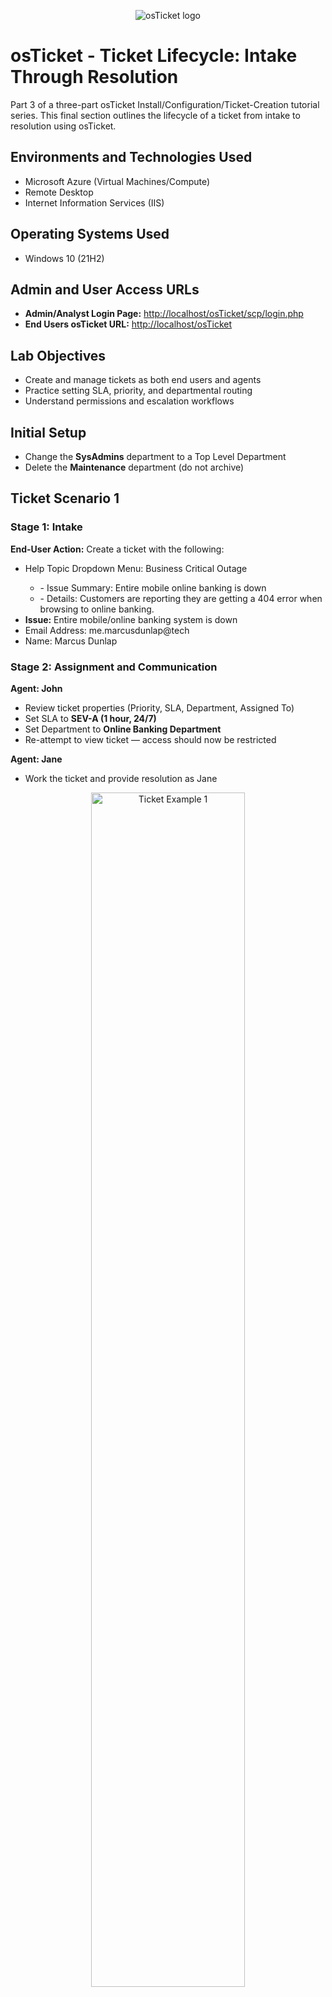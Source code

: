 <p align="center">
  <img src="https://i.imgur.com/Clzj7Xs.png" alt="osTicket logo"/>
</p>

<h1>osTicket - Ticket Lifecycle: Intake Through Resolution</h1>
Part 3 of a three-part osTicket Install/Configuration/Ticket-Creation tutorial series. This final section outlines the lifecycle of a ticket from intake to resolution using osTicket.<br/>

<h2>Environments and Technologies Used</h2>
<ul>
  <li>Microsoft Azure (Virtual Machines/Compute)</li>
  <li>Remote Desktop</li>
  <li>Internet Information Services (IIS)</li>
</ul>

<h2>Operating Systems Used</h2>
<ul>
  <li>Windows 10 (21H2)</li>
</ul>

<h2>Admin and User Access URLs</h2>
<ul>
  <li><strong>Admin/Analyst Login Page:</strong> <a href="http://localhost/osTicket/scp/login.php">http://localhost/osTicket/scp/login.php</a></li>
  <li><strong>End Users osTicket URL:</strong> <a href="http://localhost/osTicket">http://localhost/osTicket</a></li>
</ul>

<h2>Lab Objectives</h2>
<ul>
  <li>Create and manage tickets as both end users and agents</li>
  <li>Practice setting SLA, priority, and departmental routing</li>
  <li>Understand permissions and escalation workflows</li>
</ul>

<h2>Initial Setup</h2>
<ul>
  <li>Change the <strong>SysAdmins</strong> department to a Top Level Department</li>
  <li>Delete the <strong>Maintenance</strong> department (do not archive)</li>
</ul>

<h2>Ticket Scenario 1</h2>

<h3>Stage 1: Intake</h3>
<p><strong>End-User Action:</strong> Create a ticket with the following:</p>
<ul>
  <li>Help Topic Dropdown Menu: Business Critical Outage</li>
<ul><li>- Issue Summary: Entire mobile online banking is down</li>
  <li>- Details: Customers are reporting they are getting a 404 error when browsing to online banking.</li></ul>
    <li><strong>Issue:</strong> Entire mobile/online banking system is down
  </li>
  <li>Email Address: me.marcusdunlap@tech</li>
  <li>Name: Marcus Dunlap</li>
</ul>

<h3>Stage 2: Assignment and Communication</h3>
<p><strong>Agent: John</strong></p>
<ul>
  <li>Review ticket properties (Priority, SLA, Department, Assigned To)</li>
  <li>Set SLA to <strong>SEV-A (1 hour, 24/7)</strong></li>
  <li>Set Department to <strong>Online Banking Department</strong></li>
  <li>Re-attempt to view ticket — access should now be restricted</li>
</ul>

<p><strong>Agent: Jane</strong></p>
<ul>
  <li>Work the ticket and provide resolution as Jane</li>
</ul>

<p align="center">
  <img src="https://i.imgur.com/DJmEXEB.png" height="70%" width="70%" alt="Ticket Example 1"/>
</p>

<h2>Ticket Scenario 2</h2>

<h3>Stage 1: Intake</h3>
<p><strong>End-User Action:</strong> Create a ticket with the following:</p>
<ul>
  <li><strong>Issue:</strong> Accounting department needs Adobe upgrade, broken</li>
</ul>

<h3>Stage 2: Assignment and Communication</h3>
<p><strong>Agent: John</strong></p>
<ul>
  <li>Review ticket properties</li>
  <li>Set SLA to <strong>SEV-B (4 hours, 24/7)</strong></li>
  <li>Assign to <strong>Support</strong> department</li>
  <li>Work the ticket to completion as John</li>
</ul>

<p align="center">
  <img src="https://i.imgur.com/DJmEXEB.png" height="70%" width="70%" alt="Ticket Example 2"/>
</p>

<h2>Ticket Scenario 3</h2>

<h3>Stage 1: Intake</h3>
<p><strong>End-User Action:</strong> Create a ticket with the following:</p>
<ul>
  <li><strong>Issue:</strong> CFO’s laptop will no longer turn on</li>
</ul>

<h3>Stage 2: Assignment and Communication</h3>
<p><strong>Agent: John</strong></p>
<ul>
  <li>Review ticket properties</li>
  <li>Set SLA to <strong>SEV-B (4 hours, 24/7)</strong></li>
  <li>Assign to <strong>Support</strong> department</li>
  <li>Work the ticket to completion as Jane</li>
</ul>

<p align="center">
  <img src="https://i.imgur.com/DJmEXEB.png" height="70%" width="70%" alt="Ticket Example 3"/>
</p>

<h2>Escalation and Permissions</h2>
<ul>
  <li>Change all tickets’ SLA to <strong>SEV-A</strong></li>
  <li>Observe that tickets routed to <strong>SysAdmins</strong> become inaccessible to john</li>
  <li>Log in as Admin and grant view-access to john for the <strong>SysAdmins</strong> department</li>
  <li>Return to agent panel; note ticket is now viewable but not editable</li>
</ul>

<h2>Finalizing and Closing Tickets</h2>
<ul>
  <li>Resolve each ticket and ensure their statuses are set to <strong>Closed</strong></li>
  <li>osTicket supports email communication — updates and replies can be sent and received automatically</li>
</ul>

<h2>Real-World Ticket Intake</h2>
<p>Tickets in real-world scenarios can originate from:</p>
<ul>
  <li>Phone calls</li>
  <li>Chat apps</li>
  <li>Emails</li>
  <li>Web forms</li>
  <li>In-person conversations</li>
</ul>
<p>Always document support actions in a ticket, even if handled on the spot. This builds metrics and accountability.</p>

<h2>Practice and Mastery</h2>
<ul>
  <li>Explore osTicket's features like automation, canned responses, and ticket filters</li>
  <li>Repeat this lab until the process is intuitive</li>
</ul>

<h2>Technical Skill Pillar</h2>
<p>Hands-on practice with osTicket helps reinforce core technical support skills including system navigation, documentation, ticket routing, and resolution procedures.</p>

<p align="center">
  <img src="https://i.imgur.com/DJmEXEB.png" height="70%" width="70%" alt="Ticketing Success"/>
</p>

<p><strong>🎉 Congratulations! You have completed the final part of the osTicket series. 🎉</strong></p>
